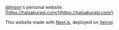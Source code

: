 [@hrqsn](https://twitter.com/hrqsn/)'s personal website.  
[https://halsakuragi.com/](https://halsakuragi.com/)

This website made with [Next.js](https://nextjs.org/), deployed on [Vercel](https://vercel.com/).
